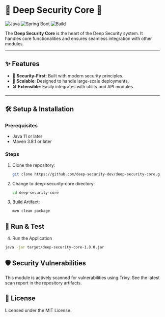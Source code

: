 # 🌟 Deep Security Core 🌟

![Java](https://img.shields.io/badge/Java-11-blue) 
![Spring Boot](https://img.shields.io/badge/Spring%20Boot-2.7.12-green) 
![Build](https://img.shields.io/github/workflow/status/deep-security-dev/deep-security-core/Build%20and%20Scan)

The **Deep Security Core** is the heart of the Deep Security system. It handles core functionalities and ensures seamless integration with other modules.

---

## ✨ Features

- 🔐 **Security-First**: Built with modern security principles.
- 🚀 **Scalable**: Designed to handle large-scale deployments.
- 🛠️ **Extensible**: Easily integrates with utility and API modules.

---

## 🛠️ Setup & Installation

### Prerequisites
- Java 11 or later
- Maven 3.8.1 or later

### Steps
1. Clone the repository:
   ```bash
   git clone https://github.com/deep-security-dev/deep-security-core.git
2. Change to deep-security-core directory:
   ```bash
   cd deep-security-core
3. Build Artifact:
   ```bash
   mvn clean package

## 🚦 Run & Test

4. Run the Application
```bash
java -jar target/deep-security-core-1.0.0.jar

```
## 🛡️ Security Vulnerabilities
This module is actively scanned for vulnerabilities using Trivy. See the latest scan report in the repository artifacts.

## 📄 License
Licensed under the MIT License.

